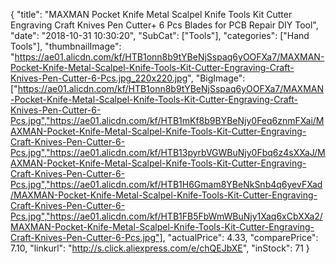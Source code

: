 {
	"title": "MAXMAN Pocket Knife Metal Scalpel Knife Tools Kit Cutter Engraving Craft Knives Pen Cutter+ 6 Pcs Blades for PCB Repair DIY Tool",
	"date": "2018-10-31 10:30:20",
	"SubCat": ["Tools"],
	"categories": ["Hand Tools"],
	"thumbnailImage": "https://ae01.alicdn.com/kf/HTB1onn8b9tYBeNjSspaq6yOOFXa7/MAXMAN-Pocket-Knife-Metal-Scalpel-Knife-Tools-Kit-Cutter-Engraving-Craft-Knives-Pen-Cutter-6-Pcs.jpg_220x220.jpg",
	"BigImage": ["https://ae01.alicdn.com/kf/HTB1onn8b9tYBeNjSspaq6yOOFXa7/MAXMAN-Pocket-Knife-Metal-Scalpel-Knife-Tools-Kit-Cutter-Engraving-Craft-Knives-Pen-Cutter-6-Pcs.jpg","https://ae01.alicdn.com/kf/HTB1mKf8b9BYBeNjy0Feq6znmFXai/MAXMAN-Pocket-Knife-Metal-Scalpel-Knife-Tools-Kit-Cutter-Engraving-Craft-Knives-Pen-Cutter-6-Pcs.jpg","https://ae01.alicdn.com/kf/HTB13pyrbVGWBuNjy0Fbq6z4sXXaJ/MAXMAN-Pocket-Knife-Metal-Scalpel-Knife-Tools-Kit-Cutter-Engraving-Craft-Knives-Pen-Cutter-6-Pcs.jpg","https://ae01.alicdn.com/kf/HTB1H6Gmam8YBeNkSnb4q6yevFXad/MAXMAN-Pocket-Knife-Metal-Scalpel-Knife-Tools-Kit-Cutter-Engraving-Craft-Knives-Pen-Cutter-6-Pcs.jpg","https://ae01.alicdn.com/kf/HTB1FB5FbWmWBuNjy1Xaq6xCbXXa2/MAXMAN-Pocket-Knife-Metal-Scalpel-Knife-Tools-Kit-Cutter-Engraving-Craft-Knives-Pen-Cutter-6-Pcs.jpg"],
	"actualPrice": 4.33,
	"comparePrice": 7.10,
	"linkurl": "http://s.click.aliexpress.com/e/chQEJbXE",
	"inStock": 71
}
